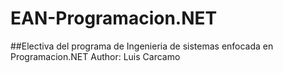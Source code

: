 # EAN-Programacion.NET
##Electiva del programa de Ingenieria de sistemas enfocada en Programacion.NET
Author: Luis Carcamo

